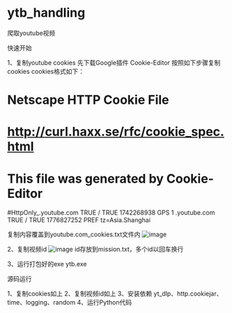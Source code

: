 # ytb_handling
爬取youtube视频

快速开始

1、复制youtube cookies
先下载Google插件 Cookie-Editor
按照如下步骤复制cookies 
cookies格式如下：
# Netscape HTTP Cookie File
# http://curl.haxx.se/rfc/cookie_spec.html
# This file was generated by Cookie-Editor
#HttpOnly_.youtube.com	TRUE	/	TRUE	1742268938	GPS	1
.youtube.com	TRUE	/	TRUE	1776827252	PREF	tz=Asia.Shanghai

复制内容覆盖到youtube.com_cookies.txt文件内
![image](https://github.com/user-attachments/assets/43f17917-4de5-41cd-a27f-8ede499eef04)

2、复制视频id
![image](https://github.com/user-attachments/assets/05e80ffb-5cef-47e0-8b44-08b1aabc7f79)
id存放到mission.txt，多个id以回车换行

3、运行打包好的exe  ytb.exe


源码运行

1、复制cookies如上
2、复制视频id如上
3、安装依赖
yt_dlp、http.cookiejar、time、logging、random
4、运行Python代码
